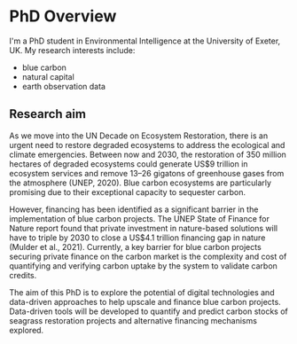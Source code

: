 # PhD Overview

I'm a PhD student in Environmental Intelligence at the University of Exeter, UK. My research interests include:
+ blue carbon
+ natural capital 
+ earth observation data

## Research aim

As we move into the UN Decade on Ecosystem Restoration, there is an urgent need to restore
degraded ecosystems to address the ecological and climate emergencies. Between now and 2030,
the restoration of 350 million hectares of degraded ecosystems could generate US$9 trillion in ecosystem services and remove 13–26 gigatons of greenhouse gases from the atmosphere (UNEP, 2020). Blue carbon ecosystems are particularly promising due to their exceptional capacity to sequester carbon.

However, financing has been identified as a significant barrier in the implementation of blue carbon projects. The UNEP State of Finance for Nature report found that private investment in nature-based solutions will have to triple by 2030 to close a US$4.1 trillion financing gap in nature (Mulder et al., 2021).  Currently, a key barrier for blue carbon projects securing private finance on the carbon market is the complexity and cost of quantifying and verifying carbon uptake by the system to validate carbon credits.

The aim of this PhD is to explore the potential of digital technologies and data-driven
approaches to help upscale and finance blue carbon projects. Data-driven tools will be developed to quantify and predict carbon stocks of seagrass restoration projects and alternative financing mechanisms explored. 
